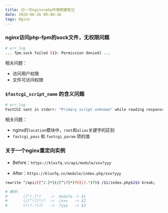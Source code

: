 ```yaml
---
title: 记一次nginx+php环境搭建笔记
date: 2020-06-26 00:40:16
tags: Nginx
---
```


### nginx访问php-fpm的sock文件，无权限问题
```bash
# err_log
... fpm.sock failed (13: Permission denied) ...
```
相关问题：
- 访问用户权限
- 文件可访问权限

<!-- more -->

### `$fastcgi_script_name` 的含义问题

```bash
# err_log
FastCGI sent in stderr: "Primary script unknown" while reading response header from upstream ...
```
相关问题：
- nginx的`location`模块中，`root`和`alias`关键字的区别
- `fastcgi_pass` 和 `fastcgi_param` 项的值

### 关于一个nginx重定向实例

- Before：`https://klusfq.cn/api/module/xxx?yyy`

- After：`https://klusfq.cn/module/index.php/xxx?yyy`

```bash
rewrite ^/api/([^/.]*)(/[^\?]*)?((\?.*)?)$ /$1/index.php$2$3 break;

# 解析: 
#       ([^/.]*)    ->  module -> $1
#       (/[^\?]*)?  ->  /xxx   -> $2
#       ((\?.*)?)   ->  ?yyy   -> $3
```
